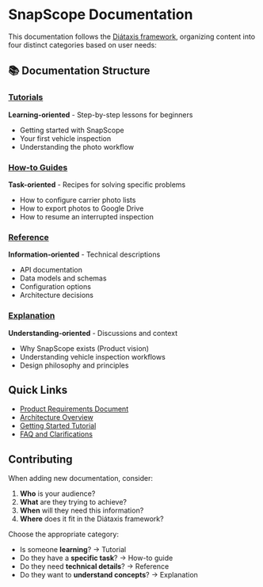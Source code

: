 # SnapScope Documentation

This documentation follows the [Diátaxis framework](https://diataxis.fr/), organizing content into four distinct categories based on user needs:

## 📚 Documentation Structure

### [Tutorials](./tutorials/)
**Learning-oriented** - Step-by-step lessons for beginners
- Getting started with SnapScope
- Your first vehicle inspection
- Understanding the photo workflow

### [How-to Guides](./how-to/)
**Task-oriented** - Recipes for solving specific problems
- How to configure carrier photo lists
- How to export photos to Google Drive
- How to resume an interrupted inspection

### [Reference](./reference/)
**Information-oriented** - Technical descriptions
- API documentation
- Data models and schemas
- Configuration options
- Architecture decisions

### [Explanation](./explanation/)
**Understanding-oriented** - Discussions and context
- Why SnapScope exists (Product vision)
- Understanding vehicle inspection workflows
- Design philosophy and principles

## Quick Links

- [Product Requirements Document](./explanation/product-requirements.md)
- [Architecture Overview](./reference/architecture.md)
- [Getting Started Tutorial](./tutorials/getting-started.md)
- [FAQ and Clarifications](./explanation/faq-clarifications.md)

## Contributing

When adding new documentation, consider:
1. **Who** is your audience?
2. **What** are they trying to achieve?
3. **When** will they need this information?
4. **Where** does it fit in the Diátaxis framework?

Choose the appropriate category:
- Is someone **learning**? → Tutorial
- Do they have a **specific task**? → How-to guide
- Do they need **technical details**? → Reference
- Do they want to **understand concepts**? → Explanation